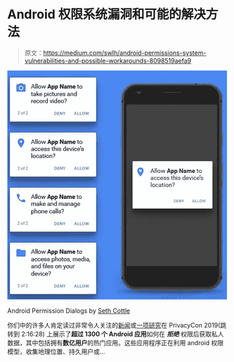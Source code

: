 # Android 权限系统漏洞和可能的解决方法

> 原文：<https://medium.com/swlh/android-permissions-system-vulnerabilities-and-possible-workarounds-8098519aefa9>

![](img/59253acd260e59e1c35cd158dba953dc.png)

Android Permission Dialogs by [Seth Cottle](https://www.sketchappsources.com/free-source/2328-android-permissions-dialog-templates-sketch-freebie-resource.html)

你们中的许多人肯定读过非常令人关注的[新闻](https://www.theverge.com/2019/7/8/20686514/android-covert-channel-permissions-data-collection-imei-ssid-location)或[一项研究](https://www.ftc.gov/system/files/documents/public_events/1415032/privacycon2019_serge_egelman.pdf)在 PrivacyCon 2019(跳转到 2:16:28) 上展示了**超过 1300 个 Android 应用**如何在 ***拒绝*** 权限后获取私人数据，其中包括拥有**数亿用户**的热门应用。这些应用程序正在利用 android 权限模型，收集地理位置、持久用户或…